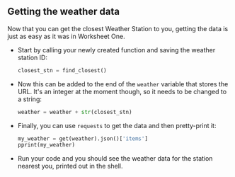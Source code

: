 ## Getting the weather data

Now that you can get the closest Weather Station to you, getting the data is just as easy as it was in Worksheet One.

- Start by calling your newly created function and saving the weather station ID:

    ``` python
    closest_stn = find_closest()
    ```

- Now this can be added to the end of the `weather` variable that stores the URL. It's an integer at the moment though, so it needs to be changed to a string:

    ``` python
    weather = weather + str(closest_stn)
    ```

- Finally, you can use `requests` to get the data and then pretty-print it:

    ``` python
    my_weather = get(weather).json()['items']
    pprint(my_weather)
    ```

- Run your code and you should see the weather data for the station nearest you, printed out in the shell.

